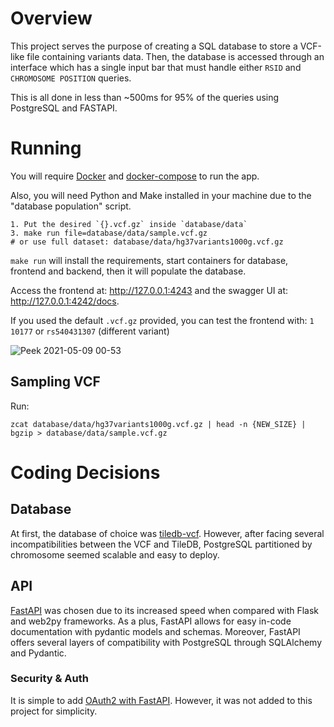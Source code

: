 # Overview

This project serves the purpose of creating a SQL database to store a VCF-like file containing variants data.
Then, the database is accessed through an interface which has a single input bar that must handle either `RSID` and `CHROMOSOME POSITION` queries.

This is all done in less than ~500ms for 95% of the queries using PostgreSQL and FASTAPI.

# Running

You will require [Docker](https://docs.docker.com/engine/) and [docker-compose](https://docs.docker.com/compose/) to run the app.

Also, you will need Python and Make installed in your machine due to the "database population" script.

```
1. Put the desired `{}.vcf.gz` inside `database/data`
3. make run file=database/data/sample.vcf.gz
# or use full dataset: database/data/hg37variants1000g.vcf.gz
```

`make run` will install the requirements, start containers for database, frontend and backend, then it will populate the database.

Access the frontend at: http://127.0.0.1:4243 and the swagger UI at: http://127.0.0.1:4242/docs.

If you used the default `.vcf.gz` provided, you can test the frontend with: `1 10177` or `rs540431307` (different variant)

![Peek 2021-05-09 00-53](https://user-images.githubusercontent.com/11489228/117560078-01983280-b061-11eb-951c-0ac3f94f4a41.gif)

## Sampling VCF

Run:

`zcat database/data/hg37variants1000g.vcf.gz | head -n {NEW_SIZE} |  bgzip > database/data/sample.vcf.gz`


# Coding Decisions

## Database

At first, the database of choice was [tiledb-vcf](https://github.com/TileDB-Inc/TileDB-VCF). However, after facing several incompatibilities between the VCF and TileDB, PostgreSQL partitioned by chromosome seemed scalable and easy to deploy.

## API

[FastAPI](https://fastapi.tiangolo.com/) was chosen due to its increased speed when compared with Flask and web2py frameworks. As a plus, FastAPI allows for easy in-code documentation with pydantic models and schemas. Moreover, FastAPI offers several layers of compatibility with PostgreSQL through SQLAlchemy and Pydantic.

### Security & Auth
It is simple to add [OAuth2 with FastAPI](https://fastapi.tiangolo.com/tutorial/security/first-steps/). However, it was not added to this project for simplicity.
